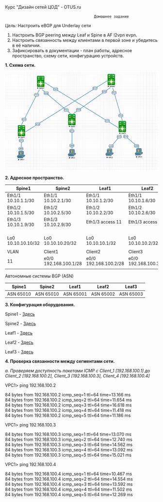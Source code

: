 Курс "Дизайн сетей ЦОД" - OTUS.ru


                                             Домашнее задание
*Цель:*                     Настроить eBGP для Underlay сети


1. Настроить BGP peering между Leaf и Spine в AF l2vpn evpn.
2. Настроить связанность между клиентами в первой зоне и убедитесь в её наличии.
3. Зафиксировать в документации - план работы, адресное пространство, схему сети, конфигурацию устройств.


**1. Схема сети.**

![](Scheme/Scheme.png)

**2. Адресное пространство.** 

|      Spine1           |     Spine2            |         Leaf1         |       Leaf2           |     Leaf3             |
|-----------------------|-----------------------|-----------------------|-----------------------|-----------------------|
| Eth1/1 10.10.1.1/30   | Eth1/1 10.10.2.1/30   | Eth1/1 10.10.1.2/30   | Eth1/1 10.10.1.6/30   | Eth1/1 10.10.1.9/30   |
| Eth1/2 10.10.1.5/30   | Eth1/2 10.10.2.5/30   | Eth1/2 10.10.2.2/30   | Eth1/2 10.10.2.6/30   | Eth1/2 10.10.2.9/30   |
| Eth1/3 10.10.1.9/30   | Eth1/3 10.10.2.9/30   | Eth1/3 access 11      | Eth1/3 access 11      | Eth1/3 access 11      |
|                       |                       |                       |                       | Eth1/4 access 11      |  
| Lo0 10.10.10.10/32    | Lo0 10.10.10.20/32    | Lo0 10.10.10.1/32     | Lo0 10.10.10.2/32     | Lo0 10.10.10.3/32     |
|                       |                       |                       |                       |                       |
|          VLAN         |         Client1       |         Client2       |       Client3         |     Client4           |
|           11          | e0/0 192.168.100.1/28 | e0/0 192.168.100.2/28 | e0/0 192.168.100.3/28 | e0/0 192.168.100.4/28 |
|                       |                       |                       |                       |                       | 

Автономные системы BGP (ASN)

|      Spine1           |     Spine2            |         Leaf1         |       Leaf2           |     Leaf3             |
|-----------------------|-----------------------|-----------------------|-----------------------|-----------------------|
| ASN 65010             | ASN 65010             | ASN 65001             | ASN 65002             | ASN 65003             |


**3. Конфигурация оборудования.**

Spine1 - [Здесь](Configs/Spine1.txt)

Spine2 - [Здесь](Configs/Spine2.txt)

Leaf1 -  [Здесь](Configs/Leaf1.txt)

Leaf2 -  [Здесь](Configs/Leaf2.txt)

Leaf3 -  [Здесь](Configs/Leaf3.txt)


**4. Проверка связанности между сегментами сети.** 

*a. Проверяем доступность пакетами ICMP c Сlient_1 [192.168.100.1] до Client_2 [192.168.100.2], Client_3 [192.168.100.3], Client_4 [192.168.100.4]*

VPC1> ping 192.168.100.2

  84 bytes from 192.168.100.2 icmp_seq=1 ttl=64 time=13.166 ms  
  84 bytes from 192.168.100.2 icmp_seq=2 ttl=64 time=11.654 ms  
  84 bytes from 192.168.100.2 icmp_seq=3 ttl=64 time=16.618 ms  
  84 bytes from 192.168.100.2 icmp_seq=4 ttl=64 time=11.418 ms  
  84 bytes from 192.168.100.2 icmp_seq=5 ttl=64 time=11.186 ms  

VPC1> ping 192.168.100.3

  84 bytes from 192.168.100.3 icmp_seq=1 ttl=64 time=13.070 ms  
  84 bytes from 192.168.100.3 icmp_seq=2 ttl=64 time=12.740 ms  
  84 bytes from 192.168.100.3 icmp_seq=3 ttl=64 time=14.562 ms  
  84 bytes from 192.168.100.3 icmp_seq=4 ttl=64 time=13.092 ms  
  84 bytes from 192.168.100.3 icmp_seq=5 ttl=64 time=15.021 ms  

VPC1> ping 192.168.100.4

  84 bytes from 192.168.100.4 icmp_seq=1 ttl=64 time=10.467 ms  
  84 bytes from 192.168.100.4 icmp_seq=2 ttl=64 time=14.554 ms  
  84 bytes from 192.168.100.4 icmp_seq=3 ttl=64 time=13.592 ms  
  84 bytes from 192.168.100.4 icmp_seq=4 ttl=64 time=11.502 ms  
  84 bytes from 192.168.100.4 icmp_seq=5 ttl=64 time=12.269 ms 


 